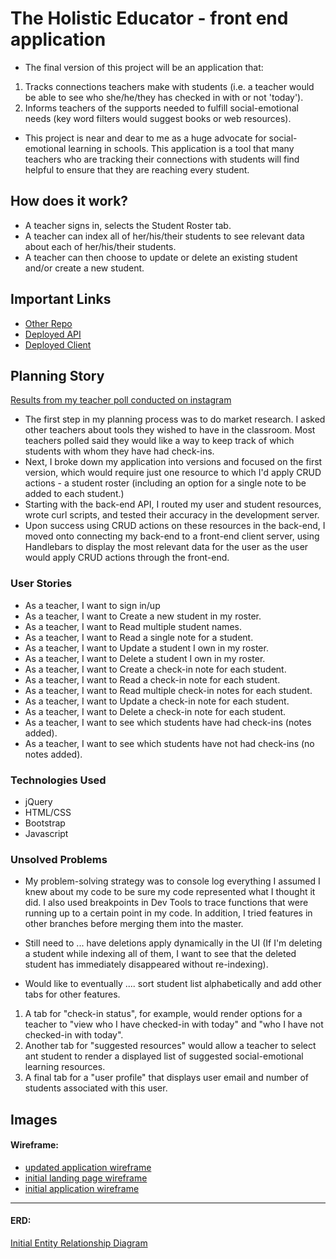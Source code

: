 # The Holistic Educator - front end application

- The final version of this project will be an application that: 
1. Tracks connections teachers make with students (i.e. a teacher would be able to see who she/he/they has checked in with or not 'today').
2. Informs teachers of the supports needed to fulfill social-emotional needs (key word filters would suggest books or web resources).
- This project is near and dear to me as a huge advocate for social-emotional learning in schools. This application is a tool that many teachers who are tracking their connections with students will find helpful to ensure that they are reaching every student. 

## How does it work?

- A teacher signs in, selects the Student Roster tab.
- A teacher can index all of her/his/their students to see relevant data about each of her/his/their students.
- A teacher can then choose to update or delete an existing student and/or create a new student.

## Important Links

- [Other Repo](www.link.com)
- [Deployed API](https://whispering-anchorage-25173.herokuapp.com)
- [Deployed Client](www.link.com)

## Planning Story

[Results from my teacher poll conducted on instagram](https://imgur.com/dVmMwMG)

- The first step in my planning process was to do market research. I asked other teachers about tools they wished to have in the classroom. Most teachers polled said they would like a way to keep track of which students with whom they have had check-ins.
- Next, I broke down my application into versions and focused on the first version, which would require just one resource to which I'd apply CRUD actions - a student roster (including an option for a single note to be added to each student.)
- Starting with the back-end API, I routed my user and student resources, wrote curl scripts, and tested their accuracy in the development server. 
- Upon success using CRUD actions on these resources in the back-end, I moved onto connecting my back-end to a front-end client server, using Handlebars to display the most relevant data for the user as the user would apply CRUD actions through the front-end. 

### User Stories

- As a teacher, I want to sign in/up
- As a teacher, I want to Create a new student in my roster.
- As a teacher, I want to Read multiple student names.
- As a teacher, I want to Read a single note for a student.
- As a teacher, I want to Update a student I own in my roster.
- As a teacher, I want to Delete a student I own in my roster.
- As a teacher, I want to Create a check-in note for each student.
- As a teacher, I want to Read a check-in note for each student. 
- As a teacher, I want to Read multiple check-in notes for each student.
- As a teacher, I want to Update a check-in note for each student.
- As a teacher, I want to Delete a check-in note for each student.
- As a teacher, I want to see which students have had check-ins (notes added).
- As a teacher, I want to see which students have not had check-ins (no notes added).

### Technologies Used

- jQuery
- HTML/CSS
- Bootstrap
- Javascript

### Unsolved Problems

- My problem-solving strategy was to console log everything I assumed I knew about my code to be sure my code represented what I thought it did. I also used breakpoints in Dev Tools to trace functions that were running up to a certain point in my code. In addition, I tried features in other branches before merging them into the master. 

- Still need to ... have deletions apply dynamically in the UI (If I'm deleting a student while indexing all of them, I want to see that the deleted student has immediately disappeared without re-indexing).
- Would like to eventually .... sort student list alphabetically and add other tabs for other features. 
1. A tab for "check-in status", for example, would render options for a teacher to "view who I have checked-in with today" and "who I have not checked-in with today". 
2. Another tab for "suggested resources" would allow a teacher to select ant student to render a displayed list of suggested social-emotional learning resources.
3. A final tab for a "user profile" that displays user email and number of students associated with this user.

## Images

#### Wireframe:
- [updated application wireframe](https://imgur.com/viNGzwH)
- [initial landing page wireframe](https://imgur.com/HANqQFv)
- [initial application wireframe](https://imgur.com/fbpXkYj)
---

#### ERD:
[Initial Entity Relationship Diagram](https://imgur.com/zWtIKUa)